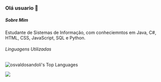### Olá usuario 👋


##### Sobre Mim
Estudante de Sistemas de Informação, com conheciemntos em Java, C#, HTML, CSS, JavaScript, SQL e Python.


###### Linguagens Utilizadas

![osvaldosandoli's Top Languages](https://github-readme-stats.vercel.app/api/top-langs/?username=osvaldosandoli&theme=dark&show_icons=true&hide_border=true&layout=compact&langs_count=10&cache_seconds=3600)


[<img src="https://img.shields.io/badge/LinkedIn-0077B5?style=for-the-badge&logo=linkedin&logoColor=white" />](https://www.linkedin.com/in/osvaldosandoli/)
